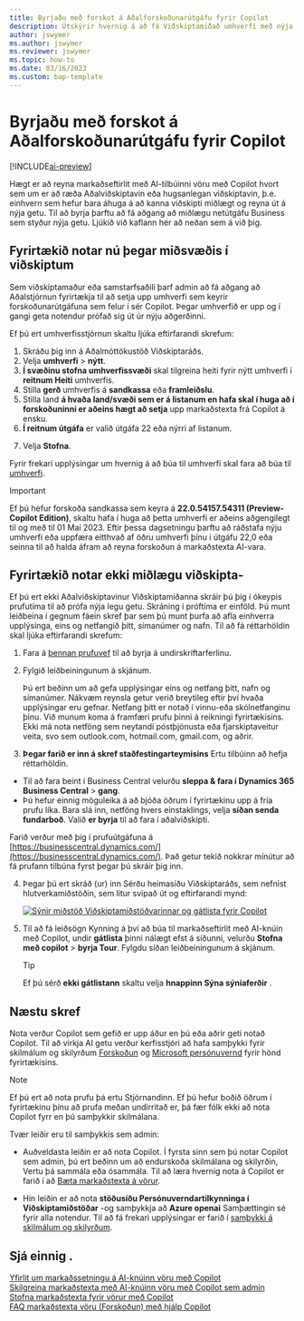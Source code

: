 ```yaml
---
title: Byrjaðu með forskot á Aðalforskoðunarútgáfu fyrir Copilot
description: Útskýrir hvernig á að fá Viðskiptamiðað umhverfi með nýja AI getu til að mynda texta tillögur fyrir vöru/vörulýsingar.
author: jswymer
ms.author: jswymer
ms.reviewer: jswymer
ms.topic: how-to
ms.date: 03/16/2023
ms.custom: bap-template
---
```


# <a name="get-started-with-a-business-central-preview-version-for-copilot"></a><a name="get-started-with-a-business-central-preview-version-for-copilot"></a><a name="get-started-with-a-business-central-preview-version-for-copilot"></a>Byrjaðu með forskot á Aðalforskoðunarútgáfu fyrir Copilot

[!INCLUDE[ai-preview](includes/ai-preview.md)]

Hægt er að reyna markaðseftirlit með AI-tilbúinni vöru með Copilot hvort sem um er að ræða Aðalviðskiptavin eða hugsanlegan viðskiptavin, þ.e. einhvern sem hefur bara áhuga á að kanna viðskipti miðlægt og reyna út á nýja getu. Til að byrja þarftu að fá aðgang að miðlægu netútgáfu Business sem styður nýja getu. Ljúkið við kaflann hér að neðan sem á við þig.

## <a name="your-organization-already-uses-business-central"></a><a name="your-organization-already-uses-business-central"></a><a name="your-organization-already-uses-business-central"></a>Fyrirtækið notar nú þegar miðsvæðis í viðskiptum

Sem viðskiptamaður eða samstarfsaðili þarf admin að fá aðgang að Aðalstjórnun fyrirtækja til að setja upp umhverfi sem keyrir forskoðunarútgáfuna sem felur í sér Copilot. Þegar umhverfið er upp og í gangi geta notendur prófað sig út úr nýju aðgerðinni.

Ef þú ert umhverfisstjórnun skaltu ljúka eftirfarandi skrefum:

1. Skráðu þig inn á Aðalmóttökustöð Viðskiptaráðs.
2. Velja  **umhverfi** > **nýtt**.
3.  **Í svæðinu stofna umhverfissvæði**  skal tilgreina heiti fyrir nýtt umhverfi í  **reitnum Heiti**  umhverfis.
4. Stilla  **gerð**  umhverfis á  **sandkassa**  eða  **framleiðslu**.
5. Stilla land  **á hvaða land/svæði sem er á listanum en hafa skal í huga að í forskoðuninni er aðeins hægt að setja**  upp markaðstexta frá Copilot á ensku.
6.  **Í reitnum útgáfa**  er valið útgáfa 22 eða nýrri af listanum.

   <!--
   > [!IMPORTANT]
   > You must use **22.0.54157.54311 (Preview - Copilot edition)** to experience Copilot.
   -->
7. Velja **Stofna**.  

Fyrir frekari upplýsingar um hvernig á að búa til umhverfi skal fara að búa til  [umhverfi](/dynamics365/business-central/dev-itpro/administration/tenant-admin-center-environments#create-a-new-environment).

> [!IMPORTANT]
> Ef þú hefur forskoða sandkassa sem keyra á  **22.0.54157.54311 (Preview-Copilot Edition)**, skaltu hafa í huga að þetta umhverfi er aðeins aðgengilegt til og með til 01 Maí 2023. Eftir þessa dagsetningu þarftu að ráðstafa nýju umhverfi eða uppfæra eitthvað af öðru umhverfi þínu í útgáfu 22,0 eða seinna til að halda áfram að reyna forskoðun á markaðstexta AI-vara.

## <a name="your-organization-doesnt-use-business-central"></a><a name="your-organization-doesnt-use-business-central"></a><a name="your-organization-doesnt-use-business-central"></a>Fyrirtækið notar ekki miðlægu viðskipta-

Ef þú ert ekki Aðalviðskiptavinur Viðskiptamiðanna skráir þú þig í ókeypis prufutíma til að prófa nýja legu getu. Skráning í próftíma er einföld. Þú munt leiðbeina í gegnum fáein skref þar sem þú munt þurfa að afla einhverra upplýsinga, eins og netfangið þitt, símanúmer og nafn. Til að fá réttarhöldin skal ljúka eftirfarandi skrefum:

1. Fara á  [þennan prufuvef](https://go.microsoft.com/fwlink/?linkid=2227167)  til að byrja á undirskriftarferlinu.
2. Fylgið leiðbeiningunum á skjánum.

   Þú ert beðinn um að gefa upplýsingar eins og netfang þitt, nafn og símanúmer. Nákvæm reynsla getur verið breytileg eftir því hvaða upplýsingar eru gefnar. <!--But here are a couple important points to be aware of as you run through the sign-up process:--> Netfang þitt er notað í vinnu-eða skólnetfanginu þínu. Við munum koma á framfæri prufu þinni á reikningi fyrirtækisins. Ekki má nota netföng sem neytandi póstþjónusta eða fjarskiptaveitur veita, svo sem outlook.com, hotmail.com, gmail.com, og aðrir.
   
   <!-- When you get to the option for **Country or region** be sure to set this **United States**.

      > [!IMPORTANT]
      > You must set **Country or region** to **United States**; otherwise the AI-powered item marketing text with Copilot won't be available in Business Central.  -->
3.  **Þegar farið er inn á skref staðfestingarteymisins**  Ertu tilbúinn að hefja réttarhöldin.

   - Til að fara beint í Business Central velurðu  **sleppa & fara í  Dynamics 365 Business Central** > **gang**.
   - Þú hefur einnig möguleika á að bjóða öðrum í fyrirtækinu upp á fría prufu líka. Bara slá inn, netföng hvers einstaklings, velja  **síðan senda fundarboð**. Valið  **er byrja**  til að fara í aðalviðskipti.  

   Farið verður með þig í prufuútgáfuna á [https://businesscentral.dynamics.com/](https://businesscentral.dynamics.com/). Það getur tekið nokkrar mínútur að fá prufann tilbúna fyrst þegar þú skráir þig inn.

<!--
1. On the **Let's get you started** step, enter your work or school email address, then select **Next**.

   Use your work or school email address. We'll establish your trial on your organization's account. You can't use email addresses provided by consumer email services or telecommunication providers, such as outlook.com, hotmail.com, gmail.com, and others.
3. When asked what kind of email you have, select **I got it from my organization** > **Next**.
4. On the **Create your account** step, you provide information that will help use set up a trial version of Business Central that you can sign in to.

   1. Provide a telephone number that we can use to send you a verification code. Enter a country code and number that isn't VoIP or toll free.
   2. Choose how you want us to send the verification code:
      - Select **Text me** to get the verification code in a text message.
      - Select **Call me** to get the code in a voice message.
   3. Select **Send verification code**. 
   4. When you get the code, type it in the **Enter your verification code** box, then select **Verify**.

      Once you're verified, we'll send you an email with another verification code that you'll use in the next step to complete creating your account.
   5. Fill in your first and last name.
   6. Set **Country or region** to **United States**.

      > [!IMPORTANT]
      > You must set **Country or region** to **United States**; otherwise the AI-powered item marketing text with Copilot won't be available in Business Central.  

   7. Enter a valid phone umber in the **Business telephone number** box.
   8. In the **Create password** and **Confirm password** boxes, enter a password that you want to use to sign in to Business Central. The password must at least eight characters and include at least one number, an uppercase letter, and a lower case letter.
   9. In the **Verification code** box, enter the verification code we sent you in an email, then select **Next**.
   10. When you get a prompt that your account is successfully created, select **Sign in**.
-->

4. Þegar þú ert skráð (ur) inn Sérðu heimasíðu Viðskiptaráðs, sem nefnist hlutverkamiðstöðin, sem lítur svipað út og eftirfarandi mynd:

   [![Sýnir miðstöð Viðskiptamiðstöðvarinnar og gátlista fyrir Copilot](media/copilot-checklist.png)](media/copilot-checklist.png#lightbox)

5. Til að fá leiðsögn Kynning á því að búa til markaðseftirlit með AI-knúin með Copilot, undir  **gátlista**  þinni nálægt efst á síðunni, velurðu  **Stofna með copilot** > **byrja Tour**. Fylgdu síðan leiðbeiningunum á skjánum.

   > [!TIP]
   > Ef þú sérð  **ekki gátlistann** skaltu velja  **hnappinn Sýna sýniaferðir** .

## <a name="next-steps"></a><a name="next-steps"></a><a name="next-steps"></a>Næstu skref

Nota verður Copilot sem gefið er upp áður en þú eða aðrir geti notað Copilot. Til að virkja AI getu verður kerfisstjóri að hafa samþykki fyrir skilmálum og skilyrðum  [Forskoðun](https://dynamics.microsoft.com/legaldocs/supp-dynamics365-preview/)  og  [Microsoft persónuvernd](https://go.microsoft.com/fwlink/?LinkId=521839)  fyrir hönd fyrirtækisins.

> [!NOTE]
> Ef þú ert að nota prufu þá ertu Stjórnandinn. Ef þú hefur boðið öðrum í fyrirtækinu þínu að prufa meðan undirritað er, þá fær fólk ekki að nota Copilot fyrr en þú samþykkir skilmálana.

Tvær leiðir eru til samþykkis sem admin:

- Auðveldasta leiðin er að nota Copilot. Í fyrsta sinn sem þú notar Copilot sem admin, þú ert beðinn um að endurskoða skilmálana og skilyrðin, Vertu þá sammála eða ósammála. Til að læra hvernig nota á Copilot er farið í að  [Bæta markaðstexta á vörur](item-marketing-text.md).  

- Hin leiðin er að nota  **stöðusíðu Persónuverndartilkynninga í Viðskiptamiðstöðar**  -og samþykkja að  **Azure openai**  Samþættingin sé fyrir alla notendur. Til að fá frekari upplýsingar er farið í  [samþykki á skilmálum og skilyrðum](enable-ai.md#consent-to-or-reject-the-preview-and-privacy-terms-and-conditions-for-all-users).

## <a name="see-also"></a><a name="see-also"></a><a name="see-also"></a>Sjá einnig .

[Yfirlit um markaðssetningu á AI-knúinn vöru með Copilot](ai-overview.md)  
[Skilgreina markaðstexta með AI-knúinn vöru með Copilot sem admin](enable-ai.md)  
[Stofna markaðstexta fyrir vörur með Copilot](item-marketing-text.md)  
[FAQ markaðstexta vöru (Forskoðun) með hjálp Copilot](ai-faq.md)  
